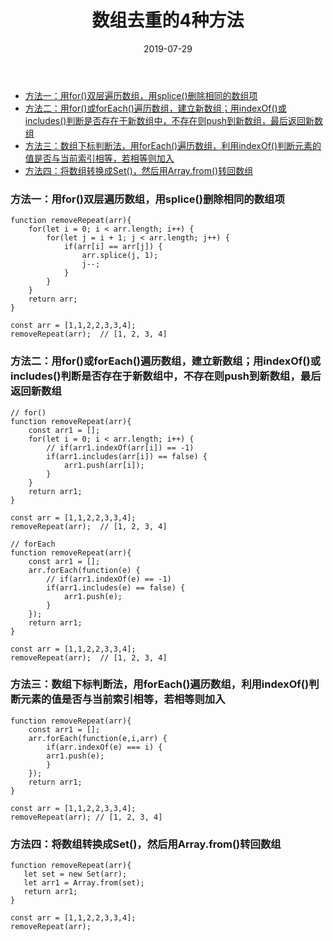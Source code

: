 ﻿---
layout: post
title: "数组去重的4种方法"
date: 2019-07-29  
description: "数组去重的4种方法"
tag: JavaScript
---

- [方法一：用for()双层遍历数组，用splice()删除相同的数组项](#%E6%96%B9%E6%B3%95%E4%B8%80%E7%94%A8for%E5%8F%8C%E5%B1%82%E9%81%8D%E5%8E%86%E6%95%B0%E7%BB%84%E7%94%A8splice%E5%88%A0%E9%99%A4%E7%9B%B8%E5%90%8C%E7%9A%84%E6%95%B0%E7%BB%84%E9%A1%B9)
- [方法二：用for()或forEach()遍历数组，建立新数组；用indexOf()或includes()判断是否存在于新数组中，不存在则push到新数组，最后返回新数组](#%E6%96%B9%E6%B3%95%E4%BA%8C%E7%94%A8for%E6%88%96foreach%E9%81%8D%E5%8E%86%E6%95%B0%E7%BB%84%E5%BB%BA%E7%AB%8B%E6%96%B0%E6%95%B0%E7%BB%84%E7%94%A8indexof%E6%88%96includes%E5%88%A4%E6%96%AD%E6%98%AF%E5%90%A6%E5%AD%98%E5%9C%A8%E4%BA%8E%E6%96%B0%E6%95%B0%E7%BB%84%E4%B8%AD%E4%B8%8D%E5%AD%98%E5%9C%A8%E5%88%99push%E5%88%B0%E6%96%B0%E6%95%B0%E7%BB%84%E6%9C%80%E5%90%8E%E8%BF%94%E5%9B%9E%E6%96%B0%E6%95%B0%E7%BB%84)
- [方法三：数组下标判断法，用forEach()遍历数组，利用indexOf()判断元素的值是否与当前索引相等，若相等则加入](#%E6%96%B9%E6%B3%95%E4%B8%89%E6%95%B0%E7%BB%84%E4%B8%8B%E6%A0%87%E5%88%A4%E6%96%AD%E6%B3%95%E7%94%A8foreach%E9%81%8D%E5%8E%86%E6%95%B0%E7%BB%84%E5%88%A9%E7%94%A8indexof%E5%88%A4%E6%96%AD%E5%85%83%E7%B4%A0%E7%9A%84%E5%80%BC%E6%98%AF%E5%90%A6%E4%B8%8E%E5%BD%93%E5%89%8D%E7%B4%A2%E5%BC%95%E7%9B%B8%E7%AD%89%E8%8B%A5%E7%9B%B8%E7%AD%89%E5%88%99%E5%8A%A0%E5%85%A5)
- [方法四：将数组转换成Set()，然后用Array.from()转回数组](#%E6%96%B9%E6%B3%95%E5%9B%9B%E5%B0%86%E6%95%B0%E7%BB%84%E8%BD%AC%E6%8D%A2%E6%88%90set%E7%84%B6%E5%90%8E%E7%94%A8arrayfrom%E8%BD%AC%E5%9B%9E%E6%95%B0%E7%BB%84)


### 方法一：用for()双层遍历数组，用splice()删除相同的数组项


    function removeRepeat(arr){
	    for(let i = 0; i < arr.length; i++) {
		    for(let j = i + 1; j < arr.length; j++) {
			    if(arr[i] == arr[j]) {
				    arr.splice(j, 1);
				    j--;
			    }
		    }
	    }
	    return arr;
    } 

    const arr = [1,1,2,2,3,3,4];
    removeRepeat(arr);  // [1, 2, 3, 4]


### 方法二：用for()或forEach()遍历数组，建立新数组；用indexOf()或includes()判断是否存在于新数组中，不存在则push到新数组，最后返回新数组

    // for()
    function removeRepeat(arr){
	    const arr1 = [];
	    for(let i = 0; i < arr.length; i++) {
		    // if(arr1.indexOf(arr[i]) == -1)
		    if(arr1.includes(arr[i]) == false) {
			    arr1.push(arr[i]);
		    }
	    }
	    return arr1;
    } 

    const arr = [1,1,2,2,3,3,4];
    removeRepeat(arr);  // [1, 2, 3, 4]

    // forEach
    function removeRepeat(arr){
	    const arr1 = [];
	    arr.forEach(function(e) {
		    // if(arr1.indexOf(e) == -1)
		    if(arr1.includes(e) == false) {
			    arr1.push(e);
		    }
	    });
	    return arr1;
    } 

    const arr = [1,1,2,2,3,3,4];
    removeRepeat(arr);  // [1, 2, 3, 4]


### 方法三：数组下标判断法，用forEach()遍历数组，利用indexOf()判断元素的值是否与当前索引相等，若相等则加入


    function removeRepeat(arr){
	    const arr1 = [];
	    arr.forEach(function(e,i,arr) {
		    if(arr.indexOf(e) === i) {
			arr1.push(e);
		    }
	    });
        return arr1;
    } 

    const arr = [1,1,2,2,3,3,4];
    removeRepeat(arr); // [1, 2, 3, 4]
    
    
### 方法四：将数组转换成Set()，然后用Array.from()转回数组    
    
    
    function removeRepeat(arr){
	   let set = new Set(arr);
	   let arr1 = Array.from(set);
	   return arr1;
    } 

    const arr = [1,1,2,2,3,3,4];
    removeRepeat(arr);